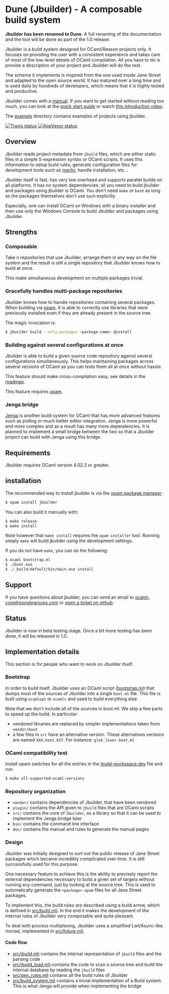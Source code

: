 Dune (Jbuilder) - A composable build system
===========================================

__Jbuilder has been renamed to Dune__. A full renaming of the documentation and
the tool will be done as part of the 1.0 release.

Jbuilder is a build system designed for OCaml/Reason projects only. It
focuses on providing the user with a consistent experience and takes
care of most of the low-level details of OCaml compilation. All you
have to do is provide a description of your project and Jbuilder will
do the rest.

The scheme it implements is inspired from the one used inside Jane
Street and adapted to the open source world. It has matured over a
long time and is used daily by hundreds of developers, which means
that it is highly tested and productive.

Jbuilder comes with a [manual][manual]. If you want to get started
without reading too much, you can look at the [quick start
guide][quick-start] or watch [this introduction video][video].

The [example][example] directory contains examples of projects using
jbuilder.

[![Travis status][travis-img]][travis] [![AppVeyor status][appveyor-img]][appveyor]

[manual]:         https://jbuilder.readthedocs.io/en/latest/
[quick-start]:    https://jbuilder.readthedocs.io/en/latest/quick-start.html
[example]:        https://github.com/ocaml/dune/tree/master/example
[travis]:         https://travis-ci.org/ocaml/dune
[travis-img]:     https://travis-ci.org/ocaml/dune.svg?branch=master
[appveyor]:       https://ci.appveyor.com/project/diml/dune/branch/master
[appveyor-img]:   https://ci.appveyor.com/api/projects/status/rsxayce22e8f2jkp?svg=true
[merlin]:         https://github.com/ocaml/merlin
[opam]:           https://opam.ocaml.org
[jenga]:          https://github.com/janestreet/jenga
[issues]:         https://github.com/ocaml/dune/issues
[topkg-jbuilder]: https://github.com/diml/topkg-jbuilder
[video]:          https://youtu.be/BNZhmMAJarw

Overview
--------

Jbuilder reads project metadata from `jbuild` files, which are either
static files in a simple S-expression syntax or OCaml scripts. It uses
this information to setup build rules, generate configuration files
for development tools such as [merlin][merlin], handle installation,
etc...

Jbuilder itself is fast, has very low overhead and supports parallel
builds on all platforms. It has no system dependencies: all you need
to build jbuilder and packages using jbuilder is OCaml. You don't need
`make` or `bash` as long as the packages themselves don't use `bash`
explicitly.

Especially, one can install OCaml on Windows with a binary installer
and then use only the Windows Console to build Jbuilder and packages
using Jbuilder.

Strengths
---------

### Composable

Take n repositories that use Jbuilder, arrange them in any way on the
file system and the result is still a single repository that Jbuilder
knows how to build at once.

This make simultaneous development on multiple packages trivial.

### Gracefully handles multi-package repositories

Jbuilder knows how to handle repositories containing several
packages. When building via [opam][opam], it is able to correctly use
libraries that were previously installed even if they are already
present in the source tree.

The magic invocation is:

```sh
$ jbuilder build --only-packages <package-name> @install
```

### Building against several configurations at once

Jbuilder is able to build a given source code repository against
several configurations simultaneously. This helps maintaining packages
across several versions of OCaml as you can tests them all at once
without hassle.

This feature should make cross-compilation easy, see details in the
[roadmap](ROADMAP.md).

This feature requires [opam][opam].

### Jenga bridge

[Jenga][jenga] is another build system for OCaml that has more
advanced features such as polling or much better editor
integration. Jenga is more powerful and more complex and as a result
has many more dependencies.  It is planned to implement a small bridge
between the two so that a Jbuilder project can build with Jenga using
this bridge.

Requirements
------------

Jbuilder requires OCaml version 4.02.3 or greater.

installation
------------

The recommended way to install jbuilder is via the
[opam package manager][opam]:

```sh
$ opam install jbuilder
```

You can also build it manually with:

```sh
$ make release
$ make install
```

Note however that `make install` requires the `opam-installer`
tool. Running simply `make` will build jbuilder using the development
settings.

If you do not have `make`, you can do the following:

```sh
$ ocaml bootstrap.ml
$ ./boot.exe
$ ./_build/default/bin/main.exe install
```

Support
-------

If you have questions about jbuilder, you can send an email to
ocaml-core@googlegroups.com or [open a ticket on github][issues].

Status
------

Jbuilder is now in beta testing stage. Once a bit more testing has
been done, it will be released in 1.0.

Implementation details
----------------------

This section is for people who want to work on Jbuilder itself.

### Bootstrap

In order to build itself, Jbuilder uses an OCaml script
([bootstrap.ml](bootstrap.ml)) that dumps most of the sources of Jbuilder into a
single `boot.ml` file. This file is built using `ocamlopt` or `ocamlc`
and used to build everything else.

Note that we don't include all of the sources in boot.ml. We skip a
few parts to speed up the build. In particular:
- vendored libraries are replaced by simpler implementations taken
  from `vendor/boot`
- a few files in `src` have an alternative version. These alternatives
  versions are named `XXX.boot.EXT`. For instance: `glob_lexer.boot.ml`

### OCaml compatibility test

Install opam switches for all the entries in the
[jbuild-workspace.dev](jbuild-workspace.dev) file and run:

```sh
$ make all-supported-ocaml-versions
```

### Repository organization

- `vendor/` contains dependencies of Jbuilder, that have been vendored
- `plugin/` contains the API given to `jbuild` files that are OCaml
  scripts
- `src/` contains the core of `Jbuilder`, as a library so that it can
  be used to implement the Jenga bridge later
- `bin/` contains the command line interface
- `doc/` contains the manual and rules to generate the manual pages

### Design

Jbuilder was initially designed to sort out the public release of Jane
Street packages which became incredibly complicated over time. It is
still successfully used for this purpose.

One necessary feature to achieve this is the ability to precisely
report the external dependencies necessary to build a given set of
targets without running any command, just by looking at the source
tree. This is used to automatically generate the `<package>.opam`
files for all Jane Street packages.

To implement this, the build rules are described using a build arrow,
which is defined in [src/build.mli](src/build.mli). In the end it makes the
development of the internal rules of Jbuilder very composable and
quite pleasant.

To deal with process multiplexing, Jbuilder uses a simplified
Lwt/Async-like monad, implemented in [src/future.mli](src/future.mli).

#### Code flow

- [src/jbuild.mli](src/jbuild.mli) contains the internal representation
  of `jbuild` files and the parsing code
- [src/jbuild_load.mli](src/jbuild_load.mli) contains the code to scan
  a source tree and build the internal database by reading
  the `jbuild` files
- [src/gen_rules.mli](src/gen_rules.mli) contains all the build rules
  of Jbuilder
- [src/build_system.mli](src/build_system.mli) contains a trivial
  implementation of a Build system. This is what Jenga will provide
  when implementing the bridge
